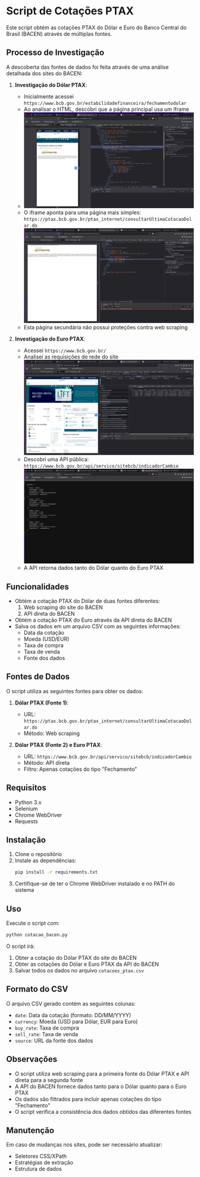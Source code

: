 # Script de Cotações PTAX

Este script obtém as cotações PTAX do Dólar e Euro do Banco Central do Brasil (BACEN) através de múltiplas fontes.

## Processo de Investigação

A descoberta das fontes de dados foi feita através de uma análise detalhada dos sites do BACEN:

1. **Investigação do Dólar PTAX**:
   - Inicialmente acessei `https://www.bcb.gov.br/estabilidadefinanceira/fechamentodolar`
   - Ao analisar o HTML, descobri que a página principal usa um iframe
   - ![Página principal com iframe](/public/img1.png)
   - O iframe aponta para uma página mais simples: `https://ptax.bcb.gov.br/ptax_internet/consultarUltimaCotacaoDolar.do`
   ![Página do iframe sem proteções](/public/img2.png)
   - Esta página secundária não possui proteções contra web scraping
   

2. **Investigação do Euro PTAX**:
   - Acessei `https://www.bcb.gov.br/`
   - Analisei as requisições de rede do site
   ![Requisições da API](/public/img3.png)
   - Descobri uma API pública: `https://www.bcb.gov.br/api/servico/sitebcb/indicadorCambio`
   ![Resposta da API](/public/img4.png)
   - A API retorna dados tanto do Dólar quanto do Euro PTAX
   

## Funcionalidades

- Obtém a cotação PTAX do Dólar de duas fontes diferentes:
  1. Web scraping do site do BACEN
  2. API direta do BACEN
- Obtém a cotação PTAX do Euro através da API direta do BACEN
- Salva os dados em um arquivo CSV com as seguintes informações:
  - Data da cotação
  - Moeda (USD/EUR)
  - Taxa de compra
  - Taxa de venda
  - Fonte dos dados

## Fontes de Dados

O script utiliza as seguintes fontes para obter os dados:

1. **Dólar PTAX (Fonte 1)**:
   - URL: `https://ptax.bcb.gov.br/ptax_internet/consultarUltimaCotacaoDolar.do`
   - Método: Web scraping

2. **Dólar PTAX (Fonte 2) e Euro PTAX**:
   - URL: `https://www.bcb.gov.br/api/servico/sitebcb/indicadorCambio`
   - Método: API direta
   - Filtro: Apenas cotações do tipo "Fechamento"

## Requisitos

- Python 3.x
- Selenium
- Chrome WebDriver
- Requests

## Instalação

1. Clone o repositório
2. Instale as dependências:
   ```bash
   pip install -r requirements.txt
   ```
3. Certifique-se de ter o Chrome WebDriver instalado e no PATH do sistema

## Uso

Execute o script com:
```bash
python cotacao_bacen.py
```

O script irá:
1. Obter a cotação do Dólar PTAX do site do BACEN
2. Obter as cotações do Dólar e Euro PTAX da API do BACEN
3. Salvar todos os dados no arquivo `cotacoes_ptax.csv`

## Formato do CSV

O arquivo CSV gerado contém as seguintes colunas:
- `date`: Data da cotação (formato: DD/MM/YYYY)
- `currency`: Moeda (USD para Dólar, EUR para Euro)
- `buy_rate`: Taxa de compra
- `sell_rate`: Taxa de venda
- `source`: URL da fonte dos dados

## Observações

- O script utiliza web scraping para a primeira fonte do Dólar PTAX e API direta para a segunda fonte
- A API do BACEN fornece dados tanto para o Dólar quanto para o Euro PTAX
- Os dados são filtrados para incluir apenas cotações do tipo "Fechamento"
- O script verifica a consistência dos dados obtidos das diferentes fontes
## Manutenção

Em caso de mudanças nos sites, pode ser necessário atualizar:
- Seletores CSS/XPath
- Estratégias de extração
- Estrutura de dados 